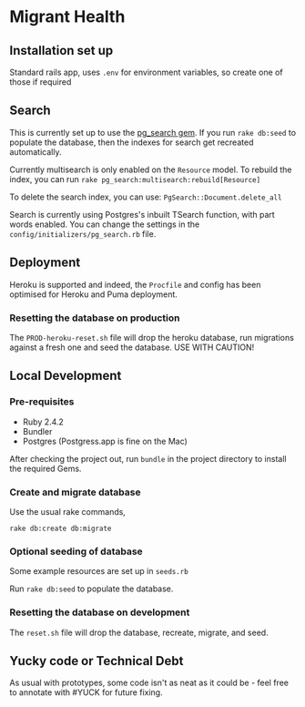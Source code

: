 # Migrant Health

## Installation set up

Standard rails app, uses `.env` for environment variables, so create one of those if required

## Search

This is currently set up to use the [pg_search gem](
https://github.com/Casecommons/pg_search). If you run ```rake db:seed``` to populate the database, then the indexes for search get recreated automatically.

Currently multisearch is only enabled on the ```Resource``` model. To rebuild the index, you can run ```rake pg_search:multisearch:rebuild[Resource]```

To delete the search index, you can use: ```PgSearch::Document.delete_all```

Search is currently using Postgres's inbuilt TSearch function, with part words enabled. You can change the settings in the ```config/initializers/pg_search.rb``` file.

## Deployment

Heroku is supported and indeed, the ```Procfile``` and config has been optimised for Heroku and Puma deployment.

### Resetting the database on production

The ```PROD-heroku-reset.sh``` file will drop the heroku database, run migrations against a fresh one and seed the database. USE WITH CAUTION!

## Local Development

### Pre-requisites

 * Ruby 2.4.2
 * Bundler
 * Postgres (Postgress.app is fine on the Mac)
 
After checking the project out, run ```bundle``` in the project directory to install the required Gems.

### Create and migrate database

Use the usual rake commands, 

```rake db:create db:migrate```

### Optional seeding of database

Some example resources are set up in ```seeds.rb```

Run ```rake db:seed``` to populate the database.

### Resetting the database on development

The ```reset.sh``` file will drop the database, recreate, migrate, and seed.

## Yucky code or Technical Debt

As usual with prototypes, some code isn't as neat as it could be - feel free to annotate with #YUCK for future fixing.
 
 
